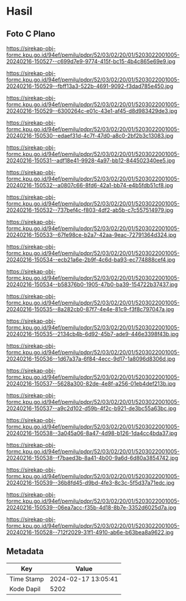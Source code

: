 # Hasil

## Foto C Plano

https://sirekap-obj-formc.kpu.go.id/94ef/pemilu/pdpr/52/03/02/20/01/5203022001005-20240216-150527--c699d7e9-9774-415f-bc15-4b4c865e69e9.jpg

https://sirekap-obj-formc.kpu.go.id/94ef/pemilu/pdpr/52/03/02/20/01/5203022001005-20240216-150529--fbff13a3-522b-4691-9092-f3dad785e450.jpg

https://sirekap-obj-formc.kpu.go.id/94ef/pemilu/pdpr/52/03/02/20/01/5203022001005-20240216-150529--6300264c-e01c-43e1-af45-d8d983429de3.jpg

https://sirekap-obj-formc.kpu.go.id/94ef/pemilu/pdpr/52/03/02/20/01/5203022001005-20240216-150530--edaef31d-4c7f-47d0-a8c0-2bf2b3c13083.jpg

https://sirekap-obj-formc.kpu.go.id/94ef/pemilu/pdpr/52/03/02/20/01/5203022001005-20240216-150531--adf18e41-9928-4a97-bb12-844502340ee5.jpg

https://sirekap-obj-formc.kpu.go.id/94ef/pemilu/pdpr/52/03/02/20/01/5203022001005-20240216-150532--a0807c66-8fd6-42a1-bb74-e4b5fdb51cf8.jpg

https://sirekap-obj-formc.kpu.go.id/94ef/pemilu/pdpr/52/03/02/20/01/5203022001005-20240216-150532--737bef4c-f803-4df2-ab5b-c7c557514979.jpg

https://sirekap-obj-formc.kpu.go.id/94ef/pemilu/pdpr/52/03/02/20/01/5203022001005-20240216-150533--67fe98ce-b2a7-42aa-9eac-72791364d324.jpg

https://sirekap-obj-formc.kpu.go.id/94ef/pemilu/pdpr/52/03/02/20/01/5203022001005-20240216-150534--ecb21a6e-2b9f-4c6d-ba93-ec774888cef4.jpg

https://sirekap-obj-formc.kpu.go.id/94ef/pemilu/pdpr/52/03/02/20/01/5203022001005-20240216-150534--b58376b0-1905-47b0-ba39-154722b37437.jpg

https://sirekap-obj-formc.kpu.go.id/94ef/pemilu/pdpr/52/03/02/20/01/5203022001005-20240216-150535--8a282cb0-87f7-4e4e-81c9-f3f8c797047a.jpg

https://sirekap-obj-formc.kpu.go.id/94ef/pemilu/pdpr/52/03/02/20/01/5203022001005-20240216-150535--2134cb4b-6d92-45b7-ade9-446e3398f43b.jpg

https://sirekap-obj-formc.kpu.go.id/94ef/pemilu/pdpr/52/03/02/20/01/5203022001005-20240216-150536--1d67a37a-6f84-4ecc-9d17-1a8096d8306d.jpg

https://sirekap-obj-formc.kpu.go.id/94ef/pemilu/pdpr/52/03/02/20/01/5203022001005-20240216-150537--5628a300-82de-4e8f-a256-01eb4def213b.jpg

https://sirekap-obj-formc.kpu.go.id/94ef/pemilu/pdpr/52/03/02/20/01/5203022001005-20240216-150537--a9c2d102-d59b-4f2c-b921-de3bc55a63bc.jpg

https://sirekap-obj-formc.kpu.go.id/94ef/pemilu/pdpr/52/03/02/20/01/5203022001005-20240216-150538--3a045a06-8a47-4d98-b126-1da4cc4bda37.jpg

https://sirekap-obj-formc.kpu.go.id/94ef/pemilu/pdpr/52/03/02/20/01/5203022001005-20240216-150538--f7baed3b-8a41-4b00-9a6d-6d80a3854742.jpg

https://sirekap-obj-formc.kpu.go.id/94ef/pemilu/pdpr/52/03/02/20/01/5203022001005-20240216-150539--36b8fd45-d9bd-4fe3-8c3c-5f5d37a71edc.jpg

https://sirekap-obj-formc.kpu.go.id/94ef/pemilu/pdpr/52/03/02/20/01/5203022001005-20240216-150539--06ea7acc-f35b-4d18-8b7e-3352d6025d7a.jpg

https://sirekap-obj-formc.kpu.go.id/94ef/pemilu/pdpr/52/03/02/20/01/5203022001005-20240216-150528--712f2029-31f1-4910-ab6e-b63bea8a9622.jpg


## Metadata

| Key        | Value               |
| ---------- | ------------------- |
| Time Stamp | 2024-02-17 13:05:41 |
| Kode Dapil | 5202                |



